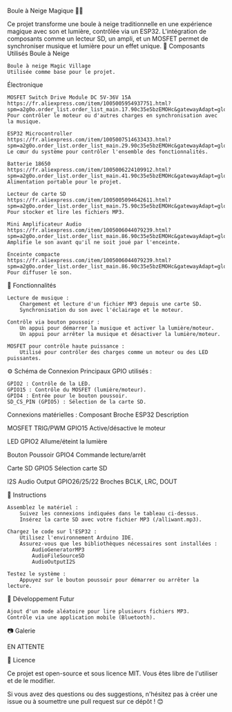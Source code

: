 Boule à Neige Magique 🎵✨

Ce projet transforme une boule à neige traditionnelle en une expérience magique avec son et lumière, contrôlée via un ESP32. L'intégration de composants comme un lecteur SD, un ampli, et un MOSFET permet de synchroniser musique et lumière pour un effet unique.
🎁 Composants Utilisés
Boule à Neige

    Boule à neige Magic Village
    Utilisée comme base pour le projet.

Électronique

    MOSFET Switch Drive Module DC 5V-36V 15A
    https://fr.aliexpress.com/item/1005005954937751.html?spm=a2g0o.order_list.order_list_main.17.90c35e5bzEMOHc&gatewayAdapt=glo2fra
    Pour contrôler le moteur ou d'autres charges en synchronisation avec la musique.

    ESP32 Microcontroller
    https://fr.aliexpress.com/item/1005007514633433.html?spm=a2g0o.order_list.order_list_main.29.90c35e5bzEMOHc&gatewayAdapt=glo2fra
    Le cœur du système pour contrôler l'ensemble des fonctionnalités.

    Batterie 18650
    https://fr.aliexpress.com/item/1005006224109912.html?spm=a2g0o.order_list.order_list_main.41.90c35e5bzEMOHc&gatewayAdapt=glo2fra
    Alimentation portable pour le projet.

    Lecteur de carte SD
    https://fr.aliexpress.com/item/1005005094642611.html?spm=a2g0o.order_list.order_list_main.75.90c35e5bzEMOHc&gatewayAdapt=glo2fra
    Pour stocker et lire les fichiers MP3.

    Mini Amplificateur Audio
    https://fr.aliexpress.com/item/1005006044079239.html?spm=a2g0o.order_list.order_list_main.86.90c35e5bzEMOHc&gatewayAdapt=glo2fra
    Amplifie le son avant qu'il ne soit joué par l'enceinte.

    Enceinte compacte
    https://fr.aliexpress.com/item/1005006044079239.html?spm=a2g0o.order_list.order_list_main.86.90c35e5bzEMOHc&gatewayAdapt=glo2fra
    Pour diffuser le son.

📜 Fonctionnalités

    Lecture de musique :
        Chargement et lecture d'un fichier MP3 depuis une carte SD.
        Synchronisation du son avec l'éclairage et le moteur.

    Contrôle via bouton poussoir :
        Un appui pour démarrer la musique et activer la lumière/moteur.
        Un appui pour arrêter la musique et désactiver la lumière/moteur.

    MOSFET pour contrôle haute puissance :
        Utilisé pour contrôler des charges comme un moteur ou des LED puissantes.

⚙️ Schéma de Connexion
Principaux GPIO utilisés :

    GPIO2 : Contrôle de la LED.
    GPIO15 : Contrôle du MOSFET (lumière/moteur).
    GPIO4 : Entrée pour le bouton poussoir.
    SD_CS_PIN (GPIO5) : Sélection de la carte SD.

Connexions matérielles :
Composant             Broche ESP32         Description

MOSFET TRIG/PWM	      GPIO15	             Active/désactive le moteur

LED	                  GPIO2	               Allume/éteint la lumière

Bouton Poussoir	      GPIO4	               Commande lecture/arrêt

Carte SD	            GPIO5	               Sélection carte SD

I2S Audio Output	    GPIO26/25/22	       Broches BCLK, LRC, DOUT

🚀 Instructions

    Assemblez le matériel :
        Suivez les connexions indiquées dans le tableau ci-dessus.
        Insérez la carte SD avec votre fichier MP3 (/alliwant.mp3).

    Chargez le code sur l'ESP32 :
        Utilisez l'environnement Arduino IDE.
        Assurez-vous que les bibliothèques nécessaires sont installées :
            AudioGeneratorMP3
            AudioFileSourceSD
            AudioOutputI2S

    Testez le système :
        Appuyez sur le bouton poussoir pour démarrer ou arrêter la lecture.

🔧 Développement Futur

    Ajout d'un mode aléatoire pour lire plusieurs fichiers MP3.
    Contrôle via une application mobile (Bluetooth).

📷 Galerie

EN ATTENTE

📄 Licence

Ce projet est open-source et sous licence MIT. Vous êtes libre de l'utiliser et de le modifier.

Si vous avez des questions ou des suggestions, n'hésitez pas à créer une issue ou à soumettre une pull request sur ce dépôt ! 😊
